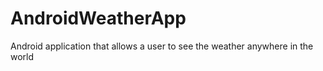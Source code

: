 # AndroidWeatherApp
Android application that allows a user to see the weather anywhere in the world
